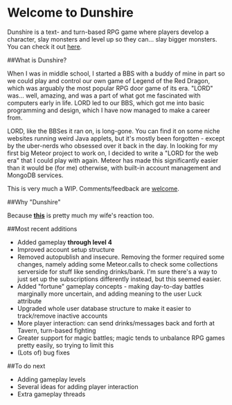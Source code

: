 # Welcome to Dunshire

Dunshire is a text- and turn-based RPG game where players develop a character, slay monsters and level up so they can... slay bigger monsters. You can check it out [here](http://www.dunshirecones.com).

##What is Dunshire?

When I was in middle school, I started a BBS with a buddy of mine in part so we could play and control our own game of Legend of the Red Dragon, which was arguably the most popular RPG door game of its era. "LORD" was... well, amazing, and was a part of what got me fascinated with computers early in life. LORD led to our BBS, which got me into basic programming and design, which I have now managed to make a career from.

LORD, like the BBSes it ran on, is long-gone. You can find it on some niche websites running weird Java applets, but it's mostly been forgotten - except by the uber-nerds who obsessed over it back in the day. In looking for my first big Meteor project to work on, I decided to write a "LORD for the web era" that I could play with again. Meteor has made this significantly easier than it would be (for me) otherwise, with built-in account management and MongoDB services.

This is very much a WIP. Comments/feedback are [welcome](http://www.twitter.com/blairreeves).

##Why "Dunshire"

Because **[this](https://www.youtube.com/watch?v=XfXfOCIIFcY)** is pretty much my wife's reaction too.

##Most recent additions
* Added gameplay **through level 4**
* Improved account setup structure
* Removed autopublish and insecure. Removing the former required some changes, namely adding some Meteor.calls to check some collections serverside for stuff like sending drinks/bank. I'm sure there's a way to just set up the subscriptions differently instead, but this seemed easier.
* Added "fortune" gameplay concepts - making day-to-day battles marginally more uncertain, and adding meaning to the user Luck attribute
* Upgraded whole user database structure to make it easier to track/remove inactive accounts
* More player interaction: can send drinks/messages back and forth at Tavern, turn-based fighting
* Greater support for magic battles; magic tends to unbalance RPG games pretty easily, so trying to limit this
* (Lots of) bug fixes

##To do next
* Adding gameplay levels
* Several ideas for adding player interaction
* Extra gameplay threads
